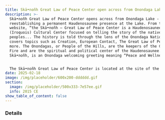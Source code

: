```yaml
---
title: Skä•noñh Great Law of Peace Center open across from Onondaga Lake
description: >-
  Skä•noñh Great Law of Peace Center opens across from Onondaga Lake -
  reestablishing a permanent Haudenosaunee presence at the Lake. From their
  website, “the Skä•noñh – Great Law of Peace Center is a Haudenosaunee
  (Iroquois) Cultural Center focused on telling the story of the native
  peoples... The history is told through the lens of the Onondaga Nation and
  covers topics such as Creation, European Contact, The Great Law of Peace, and
  more. The Onondagas, or People of the Hills, are the keepers of the Central
  Fire and are the spiritual and political center of the Haudenosaunee.
  Skä•noñh, is an Onondaga welcoming greeting meaning “Peace and Wellness.” 


  The Skä•noñh Great Law of Peace Center is located at the site of the former Sainte Marie Among the Iroquois, see 1656-1658 on the timeline above.
date: 2025-02-18
image: /img/placeholder/600x200-dddddd.gif
section:
  image: /img/placeholder/500x333-7e57ee.gif
  info: 2015 CE
show_table_of_content: false
---
```

### Details
